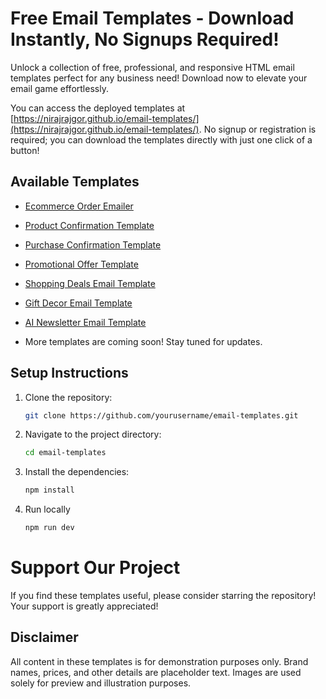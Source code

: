 # Free Email Templates - Download Instantly, No Signups Required!

Unlock a collection of free, professional, and responsive HTML email templates perfect for any business need! Download now to elevate your email game effortlessly.

You can access the deployed templates at [https://nirajrajgor.github.io/email-templates/](https://nirajrajgor.github.io/email-templates/). No signup or registration is required; you can download the templates directly with just one click of a button!

## Available Templates

- [Ecommerce Order Emailer](https://nirajrajgor.github.io/email-templates/templates/ecommerce-order)
- [Product Confirmation Template](https://nirajrajgor.github.io/email-templates/templates/product-confirmation)
- [Purchase Confirmation Template](https://nirajrajgor.github.io/email-templates/templates/purchase-confirmation)
- [Promotional Offer Template](https://nirajrajgor.github.io/email-templates/templates/promotional-offer)
- [Shopping Deals Email Template](https://nirajrajgor.github.io/email-templates/templates/shopping-deals)
- [Gift Decor Email Template](https://nirajrajgor.github.io/email-templates/templates/gift-decor)
- [AI Newsletter Email Template](https://nirajrajgor.github.io/email-templates/templates/ai-newsletter)

- More templates are coming soon! Stay tuned for updates.

## Setup Instructions

1. Clone the repository:
   ```bash
   git clone https://github.com/yourusername/email-templates.git
   ```
2. Navigate to the project directory:
   ```bash
   cd email-templates
   ```
3. Install the dependencies:
   ```bash
   npm install
   ```
4. Run locally
   ```bash
   npm run dev
   ```

# Support Our Project

If you find these templates useful, please consider starring the repository! Your support is greatly appreciated!

## Disclaimer

All content in these templates is for demonstration purposes only. Brand names, prices, and other details are placeholder text. Images are used solely for preview and illustration purposes.
